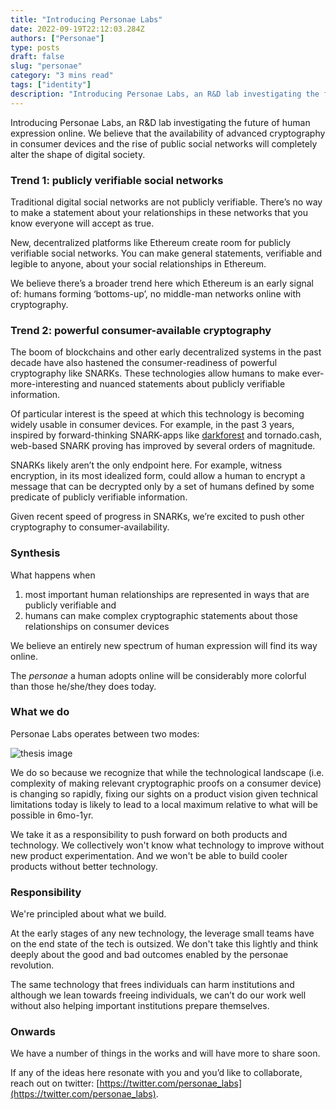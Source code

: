 ```yaml
---
title: "Introducing Personae Labs"
date: 2022-09-19T22:12:03.284Z
authors: ["Personae"]
type: posts
draft: false
slug: "personae"
category: "3 mins read"
tags: ["identity"]
description: "Introducing Personae Labs, an R&D lab investigating the future of human expression online"
---
```


Introducing Personae Labs, an R&D lab investigating the future of human expression online. We believe that the availability of advanced cryptography in consumer devices and the rise of public social networks will completely alter the shape of digital society.

### Trend 1: publicly verifiable social networks

Traditional digital social networks are not publicly verifiable. There’s no way to make a statement about your relationships in these networks that you know everyone will accept as true.

New, decentralized platforms like Ethereum create room for publicly verifiable social networks. You can make general statements, verifiable and legible to anyone, about your social relationships in Ethereum.

We believe there’s a broader trend here which Ethereum is an early signal of: humans forming ‘bottoms-up’, no middle-man networks online with cryptography.

### Trend 2: powerful consumer-available cryptography

The boom of blockchains and other early decentralized systems in the past decade have also hastened the consumer-readiness of powerful cryptography like SNARKs. These technologies allow humans to make ever-more-interesting and nuanced statements about publicly verifiable information.

Of particular interest is the speed at which this technology is becoming widely usable in consumer devices. For example, in the past 3 years, inspired by forward-thinking SNARK-apps like [darkforest](https://zkga.me/) and tornado.cash, web-based SNARK proving has improved by several orders of magnitude.

SNARKs likely aren’t the only endpoint here. For example, witness encryption, in its most idealized form, could allow a human to encrypt a message that can be decrypted only by a set of humans defined by some predicate of publicly verifiable information.

Given recent speed of progress in SNARKs, we’re excited to push other cryptography to consumer-availability.

### Synthesis

What happens when

1. most important human relationships are represented in ways that are publicly verifiable
   and
2. humans can make complex cryptographic statements about those relationships on consumer devices

We believe an entirely new spectrum of human expression will find its way online.

The _personae_ a human adopts online will be considerably more colorful than those he/she/they does today.

### What we do

Personae Labs operates between two modes:

![thesis image](../../media/thesis.png)

We do so because we recognize that while the technological landscape (i.e. complexity of making relevant cryptographic proofs on a consumer device) is changing so rapidly, fixing our sights on a product vision given technical limitations today is likely to lead to a local maximum relative to what will be possible in 6mo-1yr.

We take it as a responsibility to push forward on both products and technology. We collectively won't know what technology to improve without new product experimentation. And we won't be able to build cooler products without better technology.

### Responsibility

We're principled about what we build.

At the early stages of any new technology, the leverage small teams have on the end state of the tech is outsized. We don't take this lightly and think deeply about the good and bad outcomes enabled by the personae revolution.

The same technology that frees individuals can harm institutions and although we lean towards freeing individuals, we can’t do our work well without also helping important institutions prepare themselves.

### Onwards

We have a number of things in the works and will have more to share soon.

If any of the ideas here resonate with you and you’d like to collaborate, reach out on twitter: [https://twitter.com/personae_labs](https://twitter.com/personae_labs).
